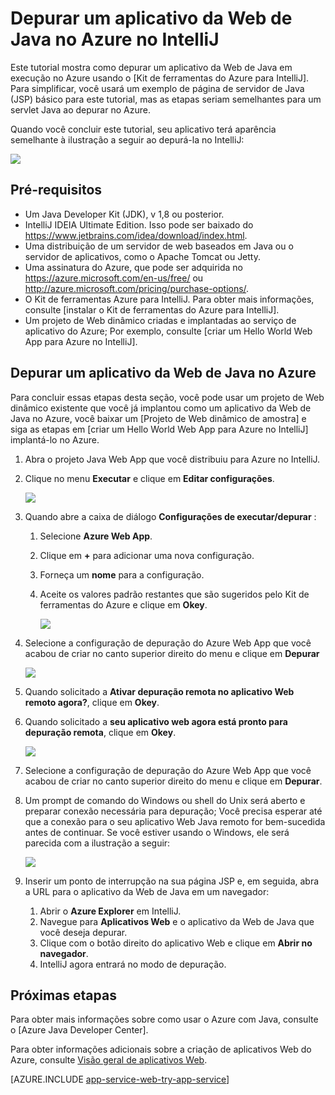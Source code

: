 <properties 
    pageTitle="Depurar um aplicativo da Web de Java no Azure em IntelliJ | Microsoft Azure" 
    description="Este tutorial mostra como usar o Kit de ferramentas do Azure para IntelliJ para depurar um aplicativo da Web de Java em execução no Azure." 
    services="app-service\web" 
    documentationCenter="java" 
    authors="selvasingh" 
    manager="wpickett" 
    editor=""/>

<tags 
    ms.service="app-service-web" 
    ms.workload="web" 
    ms.tgt_pltfrm="na" 
    ms.devlang="Java" 
    ms.topic="article" 
    ms.date="09/20/2016" 
    ms.author="asirveda;robmcm"/>

# <a name="debug-a-java-web-app-on-azure-in-intellij"></a>Depurar um aplicativo da Web de Java no Azure no IntelliJ

Este tutorial mostra como depurar um aplicativo da Web de Java em execução no Azure usando o [Kit de ferramentas do Azure para IntelliJ]. Para simplificar, você usará um exemplo de página de servidor de Java (JSP) básico para este tutorial, mas as etapas seriam semelhantes para um servlet Java ao depurar no Azure.

Quando você concluir este tutorial, seu aplicativo terá aparência semelhante à ilustração a seguir ao depurá-la no IntelliJ:

![][01]
 
## <a name="prerequisites"></a>Pré-requisitos

* Um Java Developer Kit (JDK), v 1,8 ou posterior.
* IntelliJ IDEIA Ultimate Edition. Isso pode ser baixado do <https://www.jetbrains.com/idea/download/index.html>.
* Uma distribuição de um servidor de web baseados em Java ou o servidor de aplicativos, como o Apache Tomcat ou Jetty.
* Uma assinatura do Azure, que pode ser adquirida no <https://azure.microsoft.com/en-us/free/> ou <http://azure.microsoft.com/pricing/purchase-options/>.
* O Kit de ferramentas Azure para IntelliJ. Para obter mais informações, consulte [instalar o Kit de ferramentas do Azure para IntelliJ].
* Um projeto de Web dinâmico criadas e implantadas ao serviço de aplicativo do Azure; Por exemplo, consulte [criar um Hello World Web App para Azure no IntelliJ].

## <a name="to-debug-a-java-web-app-on-azure"></a>Depurar um aplicativo da Web de Java no Azure

Para concluir essas etapas desta seção, você pode usar um projeto de Web dinâmico existente que você já implantou como um aplicativo da Web de Java no Azure, você baixar um [Projeto de Web dinâmico de amostra] e siga as etapas em [criar um Hello World Web App para Azure no IntelliJ] implantá-lo no Azure. 

1. Abra o projeto Java Web App que você distribuiu para Azure no IntelliJ.

1. Clique no menu **Executar** e clique em **Editar configurações**.

    ![][02]

1. Quando abre a caixa de diálogo **Configurações de executar/depurar** : 

    1. Selecione **Azure Web App**.
    1. Clique em **+** para adicionar uma nova configuração.
    1. Forneça um **nome** para a configuração.
    1. Aceite os valores padrão restantes que são sugeridos pelo Kit de ferramentas do Azure e clique em **Okey**.

        ![][03]

1. Selecione a configuração de depuração do Azure Web App que você acabou de criar no canto superior direito do menu e clique em **Depurar**

    ![][04]

1. Quando solicitado a **Ativar depuração remota no aplicativo Web remoto agora?**, clique em **Okey**.

1. Quando solicitado a **seu aplicativo web agora está pronto para depuração remota**, clique em **Okey**.

    ![][05]

1. Selecione a configuração de depuração do Azure Web App que você acabou de criar no canto superior direito do menu e clique em **Depurar**.

1. Um prompt de comando do Windows ou shell do Unix será aberto e preparar conexão necessária para depuração; Você precisa esperar até que a conexão para o seu aplicativo Web Java remoto for bem-sucedida antes de continuar. Se você estiver usando o Windows, ele será parecida com a ilustração a seguir:

    ![][06]

1. Inserir um ponto de interrupção na sua página JSP e, em seguida, abra a URL para o aplicativo da Web de Java em um navegador:

    1. Abrir o **Azure Explorer** em IntelliJ.
    1. Navegue para **Aplicativos Web** e o aplicativo da Web de Java que você deseja depurar.
    1. Clique com o botão direito do aplicativo Web e clique em **Abrir no navegador**.
    1. IntelliJ agora entrará no modo de depuração.

## <a name="next-steps"></a>Próximas etapas

Para obter mais informações sobre como usar o Azure com Java, consulte o [Azure Java Developer Center].

Para obter informações adicionais sobre a criação de aplicativos Web do Azure, consulte [Visão geral de aplicativos Web].

[AZURE.INCLUDE [app-service-web-try-app-service](../../includes/app-service-web-try-app-service.md)]

<!-- URL List -->

[Azure App Service]: http://go.microsoft.com/fwlink/?LinkId=529714
[Kit de ferramentas Azure para IntelliJ]: ../azure-toolkit-for-intellij.md
[Instalando o Kit de ferramentas do Azure para IntelliJ]: ../azure-toolkit-for-intellij-installation.md
[Criar um aplicativo de Web Olá mundo para Azure no IntelliJ]: ./app-service-web-intellij-create-hello-world-web-app.md
[Exemplo de projeto de dinâmico da Web]: http://go.microsoft.com/fwlink/?LinkId=817337

[Central de desenvolvedores do Azure Java]: https://azure.microsoft.com/develop/java/
[Visão geral de aplicativos Web]: ./app-service-web-overview.md

<!-- IMG List -->

[01]: ./media/app-service-web-debug-java-web-app-in-intellij/01-debug-java-web-app-in-intellij.png
[02]: ./media/app-service-web-debug-java-web-app-in-intellij/02-configure-intellij-remote-debug.png
[03]: ./media/app-service-web-debug-java-web-app-in-intellij/03-debug-configuration.png
[04]: ./media/app-service-web-debug-java-web-app-in-intellij/04-select-debug.png
[05]: ./media/app-service-web-debug-java-web-app-in-intellij/05-ready-for-remote-debugging.png
[06]: ./media/app-service-web-debug-java-web-app-in-intellij/06-windows-command-prompt-connection-successful-to-remote.png
